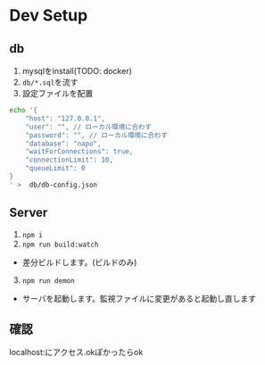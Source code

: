 # Dev Setup
## db
1. mysqlをinstall(TODO: docker)
2. `db/*.sql`を流す
3. 設定ファイルを配置
```sh
echo '{
    "host": "127.0.0.1",
    "user": "", // ローカル環境に合わす
    "password": "", // ローカル環境に合わす
    "database": "napo",
    "waitForConnections": true,
    "connectionLimit": 10,
    "queueLimit": 0
}
' >  db/db-config.json
```
## Server
1. `npm i`
2. `npm run build:watch`
  - 差分ビルドします。(ビルドのみ)
3. `npm run demon`
  - サーバを起動します。監視ファイルに変更があると起動し直します

## 確認
localhost:<port>にアクセス.okぽかったらok
